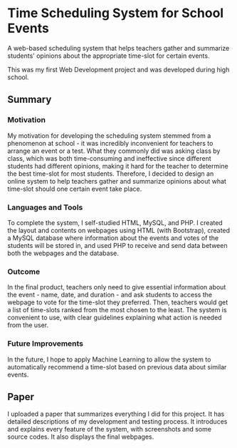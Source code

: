 # Time Scheduling System for School Events
A web-based scheduling system that helps teachers gather and summarize students' opinions about the appropriate time-slot for certain events.

This was my first Web Development project and was developed during high school. 

## Summary

### Motivation
My motivation for developing the scheduling system stemmed from a phenomenon at school - it was incredibly inconvenient for teachers to arrange an event or a test. What they commonly did was asking class by class, which was both time-consuming and ineffective since different students had different opinions, making it hard for the teacher to determine the best time-slot for most students. Therefore, I decided to design an online system to help teachers gather and summarize opinions about what time-slot should one certain event take place.

### Languages and Tools
To complete the system, I self-studied HTML, MySQL, and PHP. I created the layout and contents on webpages using HTML (with Bootstrap), created a MySQL database where information about the events and votes of the students will be stored in, and used PHP to receive and send data between both the 
webpages and the database.

### Outcome
In the final product, teachers only need to give essential information about the event - name, date, and duration - and ask students to access the webpage to vote for the time-slot they preferred. Then, teachers would get a list of time-slots ranked from the most chosen to the least. The system is convenient to use, with clear guidelines explaining what action is needed from the user.

### Future Improvements
In the future, I hope to apply Machine Learning to allow the system to automatically recommend a time-slot based on previous data about similar events.

## Paper
I uploaded a paper that summarizes everything I did for this project. It has detailed descriptions of my development and testing process. It introduces and explains every feature of the system, with screenshots and some source codes. It also displays the final webpages.
